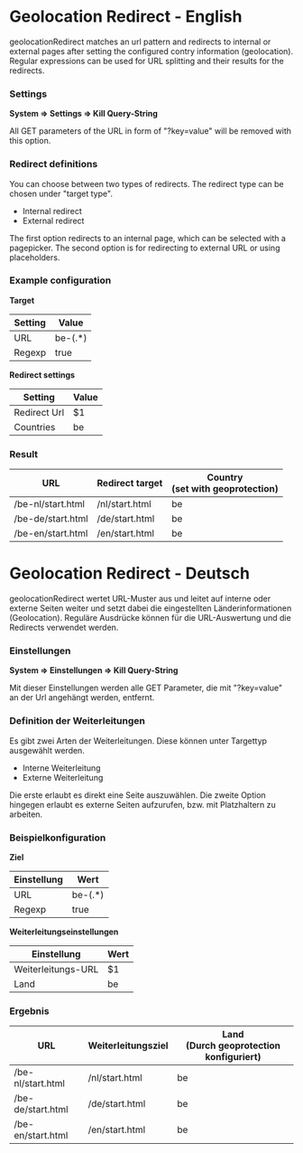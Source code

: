 Geolocation Redirect - English
==============================

geolocationRedirect matches an url pattern and redirects to internal or external pages after setting the configured contry information (geolocation). Regular expressions can be used for URL splitting and their results for the redirects.

### Settings

**System => Settings => Kill Query-String**

All GET parameters of the URL in form of "?key=value" will be removed with this option.


### Redirect definitions

You can choose between two types of redirects. The redirect type can be chosen under "target type".

* Internal redirect
* External redirect

The first option redirects to an internal page, which can be selected with a pagepicker. The second option is for redirecting to external URL or using placeholders.


### Example configuration

**Target**

<table>
	<thead>
		<tr>
			<th>Setting</th>
			<th>Value</th>
		</tr>
	</thead>
	<tbody>
		<tr>
			<td>URL</td>
			<td>be-(.*)</td>
		</tr>
		<tr>
			<td>Regexp</td>
			<td>true</td>
		</tr>
	</tbody>
</table>

**Redirect settings**

<table>
	<thead>
		<tr>
			<th>Setting</th>
			<th>Value</th>
		</tr>
	</thead>
	<tbody>
		<tr>
			<td>Redirect Url</td>
			<td>$1</td>
		</tr>
		<tr>
			<td>Countries</td>
			<td>be</td>
		</tr>
	</tbody>
</table>

### Result

<table>
	<thead>
		<tr>
			<th>URL</th>
			<th>Redirect target</th>
			<th>Country<br/>(set with geoprotection)</th>
		</th>
	</thead>
	<tbody>
		<tr>
			<td>/be-nl/start.html</td>
			<td>/nl/start.html</td>
			<td>be</td>
		</tr>
		<tr>
			<td>/be-de/start.html</td>
			<td>/de/start.html</td>
			<td>be</td>
		</tr>
		<tr>
			<td>/be-en/start.html</td>
			<td>/en/start.html</td>
			<td>be</td>
		</tr>
	</tbody>
</table>


Geolocation Redirect - Deutsch
==============================

geolocationRedirect wertet URL-Muster aus und leitet auf interne oder externe Seiten weiter und setzt dabei die eingestellten Länderinformationen (Geolocation). Reguläre Ausdrücke können für die URL-Auswertung und die Redirects verwendet werden.

### Einstellungen

**System => Einstellungen => Kill Query-String**

Mit dieser Einstellungen werden alle GET Parameter, die mit "?key=value" an der Url angehängt werden, entfernt.


### Definition der Weiterleitungen

Es gibt zwei Arten der Weiterleitungen. Diese können unter Targettyp ausgewählt werden.

* Interne Weiterleitung
* Externe Weiterleitung

Die erste erlaubt es direkt eine Seite auszuwählen. Die zweite Option hingegen erlaubt es externe Seiten aufzurufen, bzw. mit Platzhaltern zu arbeiten.


### Beispielkonfiguration

**Ziel**

<table>
    <thead>
        <tr>
            <th>Einstellung</th>
            <th>Wert</th>
        </tr>
    </thead>
    <tbody>
        <tr>
            <td>URL</td>
            <td>be-(.*)</td>
        </tr>
        <tr>
            <td>Regexp</td>
            <td>true</td>
        </tr>
    </tbody>
</table>

**Weiterleitungseinstellungen**

<table>
    <thead>
        <tr>
            <th>Einstellung</th>
            <th>Wert</th>
        </tr>
    </thead>
    <tbody>
        <tr>
            <td>Weiterleitungs-URL</td>
            <td>$1</td>
        </tr>
        <tr>
            <td>Land</td>
            <td>be</td>
        </tr>
    </tbody>
</table>

### Ergebnis

<table>
    <thead>
        <tr>
            <th>URL</th>
            <th>Weiterleitungsziel</th>
            <th>Land<br/>(Durch geoprotection konfiguriert)</th>
        </th>
    </thead>
    <tbody>
        <tr>
            <td>/be-nl/start.html</td>
            <td>/nl/start.html</td>
            <td>be</td>
        </tr>
        <tr>
            <td>/be-de/start.html</td>
            <td>/de/start.html</td>
            <td>be</td>
        </tr>
        <tr>
            <td>/be-en/start.html</td>
            <td>/en/start.html</td>
            <td>be</td>
        </tr>
    </tbody>
</table>